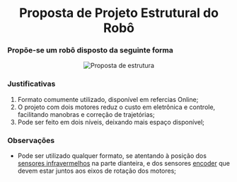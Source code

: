 <center>

# Proposta de Projeto Estrutural do Robô

</center>

### Propõe-se um robô disposto da seguinte forma
<center>
	
![Proposta de estrutura](https://github.com/PI1-2024-1/PI1-2024-1/assets/138832176/59473905-8848-4c20-ab84-698653d62996)

</center>

### Justificativas
1. Formato comumente utilizado, disponível em refercias Online;  
2. O projeto com dois motores reduz o custo em eletrônica e controle, facilitando manobras e correção de trajetórias;  
3. Pode ser feito em dois níveis, deixando mais espaço disponível;
 
 ### Observações  
 
- Pode ser utilizado qualquer formato, se atentando à posição dos [sensores infravermelhos](https://github.com/PI1-2024-1/PI1-2024-1/blob/main/Repo%20-%20Eletronica/Datasheets/TCRT5000.PDF) na parte dianteira, e dos sensores [encoder](https://github.com/PI1-2024-1/PI1-2024-1/blob/main/Repo%20-%20Eletronica/Datasheets/Encoder.pdf) que devem estar juntos aos eixos de rotação dos motores;
